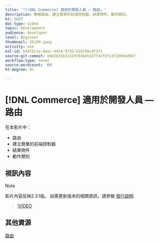 ```yaml
---
title: '"[!DNL Commerce] 適用於開發人員 — 路由」'
description: 瞭解路由、建立簡單的前端控制器、結果物件、動作類別。
kt: 5697
doc-type: video
topic: Development
audience: developer
level: Beginner
thumbnail: 36199.jpeg
activity: use
exl-id: b94f5c1e-deec-4419-975b-518796cdf371
source-git-commit: e8d2631b31319701beb327f42fdf1372d9dad9b7
workflow-type: tm+mt
source-wordcount: '69'
ht-degree: 0%

---
```


# [!DNL Commerce] 適用於開發人員 — 路由

在本影片中：

- 路由
- 建立簡單的前端控制器
- 結果物件
- 動作類別

## 視訊內容

>[!NOTE]
>
>影片內容反映2.3.1版。 如需更新版本的相關資訊，請參閱 [發行說明](https://experienceleague.adobe.com/docs/commerce-operations/release/notes/overview.html).

>[!VIDEO](https://video.tv.adobe.com/v/36199?quality=12&learn=on)

## 其他資源

[路由](https://developer.adobe.com/commerce/php/development/components/routing/)
